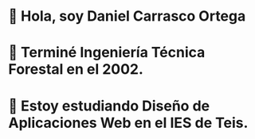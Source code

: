 # 👋 Hola, soy Daniel Carrasco Ortega #
# 👨 Terminé Ingeniería Técnica Forestal en el 2002. #
# 🌱 Estoy estudiando Diseño de Aplicaciones Web en el IES de Teis. #
